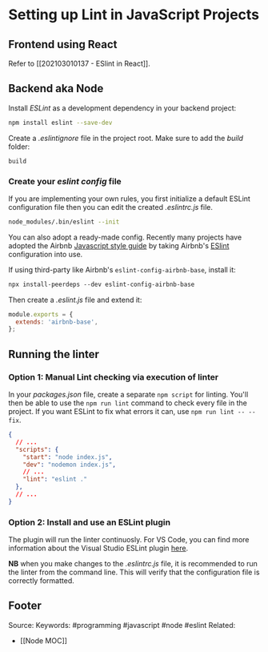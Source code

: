 # Setting up Lint in JavaScript Projects
## Frontend using React
Refer to [[202103010137 - ESlint in React]].
## Backend aka Node
Install *ESLint* as a development dependency in your backend project:

```bash
npm install eslint --save-dev
```

Create a *.eslintignore* file in the project root. Make sure to add the *build* folder:
```
build
```

### Create your *eslint config* file
If you are implementing your own rules, you first initialize a default ESLint configuration file then you can edit the created *.eslintrc.js* file.
```bash
node_modules/.bin/eslint --init
```

You can also adopt a ready-made config. Recently many projects have adopted the Airbnb [Javascript style guide](https://github.com/airbnb/javascript) by taking Airbnb's [ESlint](https://github.com/airbnb/javascript/tree/master/packages/eslint-config-airbnb) configuration into use.

If using third-party like Airbnb's `eslint-config-airbnb-base`, install it:
```bash
npx install-peerdeps --dev eslint-config-airbnb-base
```

Then create a *.eslint.js* file and extend it: 
```js
module.exports = {
  extends: 'airbnb-base',
};
```

## Running the linter
### Option 1: Manual Lint checking via execution of linter
In your *packages.json* file, create a separate `npm script` for linting. You'll then be able to use the `npm run lint` command to check every file in the project. If you want ESLint to fix what errors it can, use `npm run lint -- --fix`.

```json
{
  // ...
  "scripts": {
    "start": "node index.js",
    "dev": "nodemon index.js",
    // ...
    "lint": "eslint ."
  },
  // ...
}
```

### Option 2: Install and use an ESLint plugin
The plugin will run the linter continuosly. For VS Code, you can find more information about the Visual Studio ESLint plugin [here](https://marketplace.visualstudio.com/items?itemName=dbaeumer.vscode-eslint).

**NB** when you make changes to the _.eslintrc.js_ file, it is recommended to run the linter from the command line. This will verify that the configuration file is correctly formatted.



Footer
---
Source:
Keywords: #programming #javascript #node #eslint 
Related:
- [[Node MOC]]